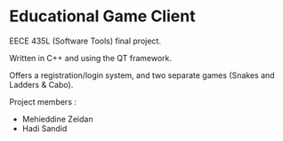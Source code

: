 # Educational Game Client

EECE 435L (Software Tools) final project.

Written in C++ and using the QT framework.

Offers a registration/login system, and two separate games (Snakes and Ladders & Cabo).

Project members : 
* Mehieddine Zeidan
* Hadi Sandid
